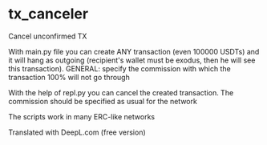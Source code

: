# tx_canceler
Cancel unconfirmed TX

With main.py file you can create ANY transaction (even 100000 USDTs) and it will hang as outgoing (recipient's wallet must be exodus, then he will see this transaction). GENERAL: specify the commission with which the transaction 100% will not go through

With the help of repl.py you can cancel the created transaction. The commission should be specified as usual for the network

The scripts work in many ERC-like networks

Translated with DeepL.com (free version)
